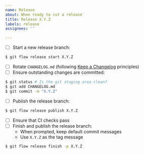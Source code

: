 ```yaml
---
name: Release
about: When ready to cut a release
title: Release X.Y.Z
labels: release
assignees: ''

---
```


- [ ] Start a new release branch:
```bash
$ git flow release start X.Y.Z
```
- [ ] Rotate `CHANGELOG.md` (following [Keep a Changelog](https://keepachangelog.com/) principles)
- [ ] Ensure outstanding changes are committed:
```bash
$ git status # Is the git staging area clean?
$ git add CHANGELOG.md
$ git commit -m "X.Y.Z"
```
- [ ] Publish the release branch:
```bash
$ git flow release publish X.Y.Z
```
- [ ] Ensure that CI checks pass
- [ ] Finish and publish the release branch:
    - When prompted, keep default commit messages
    - Use `X.Y.Z` as the tag message
```bash
$ git flow release finish -p X.Y.Z 
```
